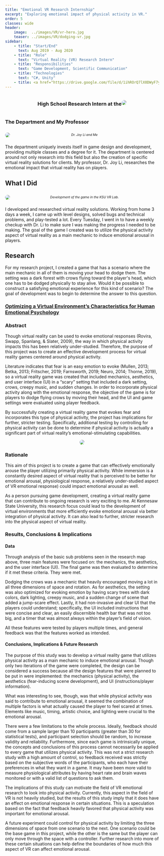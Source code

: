 ```yaml
---
title: "Emotional VR Research Internship"
excerpt: "Exploring emotional impact of physical activity in VR."
order: 5
classes: wide
header:
    image:  ../images/VR/vr-hero.jpg
    teaser: ../images/VR/dodging-vr.jpg
sidebar:
    - title: "Start/End"
      text: Aug 2019 - Aug 2020
    - title: "Role"
      text: "Virtual Reality (VR) Research Intern"
    - title: "Responsibilities"
      text: "Game Development, Scientific Communication"
    - title: "Technologies"
      text: "C#, Unity"
    - title: <a href="https://drive.google.com/file/d/1ihROrQ7lX0DWyF7yBlUsXnfC0qgbpm4x/view"> Research Paper </a>
---
```

<style>
  .flex {
    display: flex;
    flex-direction: row;
    justify-content: center;
    align-items: center;
    flex-wrap: wrap;
  }
  .flex-item {
    border-radius: 10px;
    margin: 0px;
  }
  .caption {
    margin: 10px auto;
    font-size: 0.75em;
    font-style: italic;
  }
  .underline {
    text-decoration: underline;
  }
</style>


<div class="flex">
  <h3> High School Research Intern at the </h3> 
  <a href="https://ccse.kennesaw.edu/swegd/index.php" target="_blank">
    <img class="flex-item" src="../../images/VR/ksu-department.png">
  </a>
</div>

### The Department and My Professor

<div class="flex">
    <img class="flex-item" src="../../images/VR/dr-and-me.jpg">
  <div class="caption"> Dr. Joy Li and Me </div>
</div>

The department uniquely invests itself in game design and development, providing multiple classes and a degree for it. The department is centered around not only research into this field but also the creation of specific virtual reality solutions for clients. My professor, Dr. Joy Li, researches the emotional impact that virtual reality has on players. 

## What I Did

<div class="flex">
    <img class="flex-item" src="../../images/VR/working.jpg">
  <div class="caption"> Development of the game in the KSU VR Lab. </div>
</div>

I developed and researched virtual reality solutions. Working from home 3 days a week, I came up with level designs, solved bugs and technical problems, and play-tested a lot. Every Tuesday, I went in to have a weekly checkup with Dr. Li to make sure I was making the progress I needed to be making. The goal of the game I created was to utilize the physical activity aspect of virtual reality as a main mechanic to induce emotional arousal in players.

## Research

For my research project, I created a game that has a scenario where the main mechanic in all of them is moving your head to dodge them. The setting was a dark forest with crows flying toward the player's head, which one has to be dodged physically to stay alive. Would it be possible to construct a satisfying emotional experience for this kind of scenario? The goal of development was to begin to determine the answer to this question. 

<h3 class="underline"> Optimizing a Virtual Environment’s Characteristics for Human Emotional Psychology </h3>

### Abstract

Though virtual reality can be used to evoke emotional responses (Rovira, Swapp, Spanlang, & Slater, 2009), the way in which physical activity impacts this has been relatively under-studied. Therefore, the purpose of this project was to create an effective development process for virtual reality games centered around physical activity.

Literature indicates that fear is an easy emotion to evoke (Mullen, 2013; Betka, 2013; Fritscher, 2019; Farnsworth, 2019; Neuro, 2014; Thorne, 2019), so a virtual reality game was created that included mechanics, aesthetics, and user interface (UI) in a “scary” setting that included a dark setting, crows, creepy music, and sudden changes. In order to incorporate physical activity along with the emotional response, the objective of the game is for players to dodge flying crows by moving their head, and the UI and game settings were evaluated using player feedback.

By successfully creating a virtual reality game that evokes fear and incorporates this type of physical activity, the project has implications for further, stricter testing. Specifically, additional testing by controlling for physical activity can be done to determine if physical activity is actually a significant part of virtual reality’s emotional-stimulating capabilities. 

<div class="flex">
  <img class="flex-item" src="../../images/VR/research-questions.png">
</div>

### Rationale

This aim of this project is to create a game that can effectively emotionally arouse the player utilizing primarily physical activity.  While immersion is a constantly desired aspect of virtual reality that is perceived to be better for emotional arousal, physiological response, a relatively under-studied aspect of VR emotional response) could impact emotional arousal as well.

As a person pursuing game development, creating a virtual reality game that can contribute to ongoing research is very exciting to me. At Kennesaw State University, this research focus could lead to the development of virtual environments that more efficiently evoke emotional arousal via better integration of physical activity. It can also lead to further, stricter research into the physical aspect of virtual reality.

### Results, Conclusions & Implications

#### Data

Through analysis of the basic sub problems seen in the research map above, three main features were focused on: the mechanics, the aesthetics, and the user interface (UI). The final game was then evaluated to determine if it met these criteria. They were met.

Dodging the crows was a mechanic that heavily encouraged moving a lot in all three dimensions of space and rotation. As for aesthetics, the setting was also optimized for evoking emotion by having scary trees with dark colors, dark lighting, creepy music, and a sudden change of scene that added a jump-scare effect. Lastly, it had non-invasive and clear UI that the players could understand; specifically, the UI included instructions that were concise and clear, an easily discernible health bar that was not too big, and a timer that was almost always within the player’s field of vision.

All these features were tested by players multiple times, and general feedback was that the features worked as intended.

#### Conclusions, Implications & Future Research

The purpose of this study was to develop a virtual reality game that utilizes physical activity as a main mechanic to induce emotional arousal. Though only two iterations of the game were completed, the design can be considered a success because all the design features that were planned to be put in were implemented: the mechanics (physical activity), the aesthetics (fear-inducing scene development), and UI (instructions/player information).

What was interesting to see, though, was that while physical activity was said to contribute to emotional arousal, it seemed the combination of multiple factors is what actually caused the player to feel scared at times. Elements like music, timing, artistic choice, and lighting were crucial to the emotional arousal. 

There were a few limitations to the whole process. Ideally, feedback should come from a sample larger than 10 participants (greater than 30 for statistical tests), and participant selection should be random, to increase validity and reliability. Furthermore, since each game is intrinsically unique, the concepts and conclusions of this process cannot necessarily be applied to every game that utilizes physical activity. This was not a strict research study with a high amount of control, so feedback received was strictly based on the subjective words of the participants, who each have their preferences in what they want in a game. It may have been more valid to measure physiological attributes by having heart rate and brain waves monitored or with a valid list of questions to ask them. 

The implications of this study can motivate the field of VR emotional research to look into physical activity. Currently, this aspect in the field of VR is not heavily studied, but the results of this study imply that it does have an effect on emotional response in certain situations. This is a speculation based on the fact that feedback heavily favored that physical activity was important for emotional arousal.

A future experiment could control for physical activity by limiting the three dimensions of space from one scenario to the next. One scenario could be the base game in this project, while the other is the same but the player can only move through the space with a controller. Further research into more of these certain situations can help define the boundaries of how much this aspect of VR can affect emotional arousal. 



